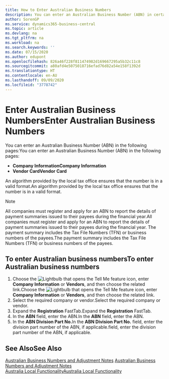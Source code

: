 ```yaml
---
title: How to Enter Australian Business Numbers
description: You can enter an Australian Business Number (ABN) in certain pages.
author: SorenGP
ms.service: dynamics365-business-central
ms.topic: article
ms.devlang: na
ms.tgt_pltfrm: na
ms.workload: na
ms.search.keywords: ''
ms.date: 07/15/2020
ms.author: edupont
ms.openlocfilehash: 826a46f228f811474982d169667295a5b32c11c8
ms.sourcegitcommit: a80afd4e5075018716efad76d82a54e158f1392d
ms.translationtype: HT
ms.contentlocale: en-AU
ms.lasthandoff: 09/09/2020
ms.locfileid: "3778742"
---
```

# <a name="enter-australian-business-numbers"></a><span data-ttu-id="1eb42-103">Enter Australian Business Numbers</span><span class="sxs-lookup"><span data-stu-id="1eb42-103">Enter Australian Business Numbers</span></span>

<span data-ttu-id="1eb42-104">You can enter an Australian Business Number (ABN) in the following pages:</span><span class="sxs-lookup"><span data-stu-id="1eb42-104">You can enter an Australian Business Number (ABN) in the following pages:</span></span>  

- <span data-ttu-id="1eb42-105">**Company Information**</span><span class="sxs-lookup"><span data-stu-id="1eb42-105">**Company Information**</span></span>  
- <span data-ttu-id="1eb42-106">**Vendor Card**</span><span class="sxs-lookup"><span data-stu-id="1eb42-106">**Vendor Card**</span></span>  

<span data-ttu-id="1eb42-107">An algorithm provided by the local tax office ensures that the number is in a valid format.</span><span class="sxs-lookup"><span data-stu-id="1eb42-107">An algorithm provided by the local tax office ensures that the number is in a valid format.</span></span>  

> [!NOTE]
> <span data-ttu-id="1eb42-108">All companies must register and apply for an ABN to report the details of payment summaries issued to their payees during the financial year.</span><span class="sxs-lookup"><span data-stu-id="1eb42-108">All companies must register and apply for an ABN to report the details of payment summaries issued to their payees during the financial year.</span></span> <span data-ttu-id="1eb42-109">The payment summary includes the Tax File Numbers (TFN) or business numbers of the payees.</span><span class="sxs-lookup"><span data-stu-id="1eb42-109">The payment summary includes the Tax File Numbers (TFN) or business numbers of the payees.</span></span>

## <a name="to-enter-australian-business-numbers"></a><span data-ttu-id="1eb42-110">To enter Australian business numbers</span><span class="sxs-lookup"><span data-stu-id="1eb42-110">To enter Australian business numbers</span></span>  

1. <span data-ttu-id="1eb42-111">Choose the ![Lightbulb that opens the Tell Me feature](../../media/ui-search/search_small.png "Tell me what you want to do") icon, enter **Company Information** or **Vendors**, and then choose the related link.</span><span class="sxs-lookup"><span data-stu-id="1eb42-111">Choose the ![Lightbulb that opens the Tell Me feature](../../media/ui-search/search_small.png "Tell me what you want to do") icon, enter **Company Information** or **Vendors**, and then choose the related link.</span></span>  
2. <span data-ttu-id="1eb42-112">Select the required company or vendor.</span><span class="sxs-lookup"><span data-stu-id="1eb42-112">Select the required company or vendor.</span></span>  
3. <span data-ttu-id="1eb42-113">Expand the **Registration** FastTab.</span><span class="sxs-lookup"><span data-stu-id="1eb42-113">Expand the **Registration** FastTab.</span></span>  
4. <span data-ttu-id="1eb42-114">In the **ABN** field, enter the ABN.</span><span class="sxs-lookup"><span data-stu-id="1eb42-114">In the **ABN** field, enter the ABN.</span></span>  
5. <span data-ttu-id="1eb42-115">In the **ABN Division Part No.**</span><span class="sxs-lookup"><span data-stu-id="1eb42-115">In the **ABN Division Part No.**</span></span> <span data-ttu-id="1eb42-116">field, enter the division part number of the ABN, if applicable.</span><span class="sxs-lookup"><span data-stu-id="1eb42-116">field, enter the division part number of the ABN, if applicable.</span></span>  

## <a name="see-also"></a><span data-ttu-id="1eb42-117">See Also</span><span class="sxs-lookup"><span data-stu-id="1eb42-117">See Also</span></span>

<span data-ttu-id="1eb42-118">[Australian Business Numbers and Adjustment Notes](australian-business-numbers-and-adjustment-notes.md) </span><span class="sxs-lookup"><span data-stu-id="1eb42-118">[Australian Business Numbers and Adjustment Notes](australian-business-numbers-and-adjustment-notes.md) </span></span>  
[<span data-ttu-id="1eb42-119">Australia Local Functionality</span><span class="sxs-lookup"><span data-stu-id="1eb42-119">Australia Local Functionality</span></span>](australia-local-functionality.md)  
